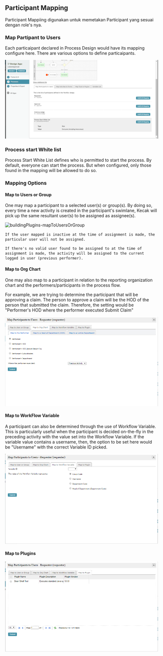 ## Participant Mapping ##

Participant Mappiing digunakan untuk memetakan Participant yang sesuai dengan role's nya.

### Map Partipant to Users ##

Each particaipant declared in Process Design would have its mapping configure here. There are various options to define particaipants.

<img src="https://raw.githubusercontent.com/kinnara-digital-studio/kecak-workflow/master/docs/assets/buildingPlugins-mapParticipantToUsers.png" alt="buildingPlugins-mapParticipantToUsers" />

### Process start White list ###

Process Start White List defines who is permitted to start the process. By default, everyone can start the process.  But when configured, only those found in the mapping will be allowed to do so.

### Mapping Options ###

#### Map to Users or Group ####

One may map a participant to a selected user(s) or group(s). By doing so, every time a new activity is created in the participant's swimlane, Kecak will pick up the same resultant user(s) to be assigned as assignee(s).

<img src="https://raw.githubusercontent.com/kinnara-digital-studio/kecak-workflow/master/docs/assets/buildingPlugins-mapToUsersOrGroup.png" alt="buildingPlugins-mapToUsersOrGroup" />

```
If the user mapped is inactive at the time of assignment is made, the particular user will not be assigned.
```

```
If there's no valid user found to be assigned to at the time of assignment is made, the activity will be assigned to the current logged in user (previous performer).
```

#### Map to Org Chart ####

One may also map to a participant in relation to the reporting organization chart and the performers/participants in the process flow.

For example, we are trying to determine the participant that will be approving a claim. The person to approve a claim will be the HOD of the person that submitted the claim. Therefore, the setting would be "Performer's HOD where the performer executed Submit Claim"

<img src="https://raw.githubusercontent.com/kinnara-digital-studio/kecak-workflow/master/docs/assets/buildingPlugins-mapToOrgChart.png" alt="buildingPlugins-mapToOrgChart" />

#### Map to WorkFlow Variable ####

A participant can also be determined through the use of Workflow Variable. This is particularly useful when the participant is decided on-the-fly in the preceding activity with the value set into the Workflow Variable. If the variable value contains a username, then, the option to be set here would be "Username" with the correct Variable ID picked.

<img src="https://raw.githubusercontent.com/kinnara-digital-studio/kecak-workflow/master/docs/assets/buildingPlugins-mapToWorkflowVariable.png" alt="buildingPlugins-mapToWorkflowVariable" />

#### Map to Plugins ####

<img src="https://raw.githubusercontent.com/kinnara-digital-studio/kecak-workflow/master/docs/assets/buildingPlugins-mapToPlugins.png" alt="buildingPlugins-mapToPlugins" />
